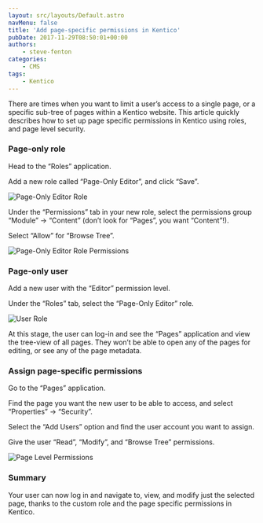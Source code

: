 ```yaml
---
layout: src/layouts/Default.astro
navMenu: false
title: 'Add page-specific permissions in Kentico'
pubDate: 2017-11-29T08:50:01+00:00
authors:
    - steve-fenton
categories:
    - CMS
tags:
    - Kentico
---
```


There are times when you want to limit a user’s access to a single page, or a specific sub-tree of pages within a Kentico website. This article quickly describes how to set up page specific permissions in Kentico using roles, and page level security.

### Page-only role

Head to the “Roles” application.

Add a new role called “Page-Only Editor”, and click “Save”.

![Page-Only Editor Role](/img/2017/11/page-only-editor-role.png)

Under the “Permissions” tab in your new role, select the permissions group “Module” -&gt; “Content” (don’t look for “Pages”, you want “Content”!).

Select “Allow” for “Browse Tree”.

![Page-Only Editor Role Permissions](/img/2017/11/page-only-editor-role-permissions.png)

### Page-only user

Add a new user with the “Editor” permission level.

Under the “Roles” tab, select the “Page-Only Editor” role.

![User Role](/img/2017/11/user-role.png)

At this stage, the user can log-in and see the “Pages” application and view the tree-view of all pages. They won’t be able to open any of the pages for editing, or see any of the page metadata.

### Assign page-specific permissions

Go to the “Pages” application.

Find the page you want the new user to be able to access, and select “Properties” -&gt; “Security”.

Select the “Add Users” option and find the user account you want to assign.

Give the user “Read”, “Modify”, and “Browse Tree” permissions.

![Page Level Permissions](/img/2017/11/page-level-permissions.png)

### Summary

Your user can now log in and navigate to, view, and modify just the selected page, thanks to the custom role and the page specific permissions in Kentico.